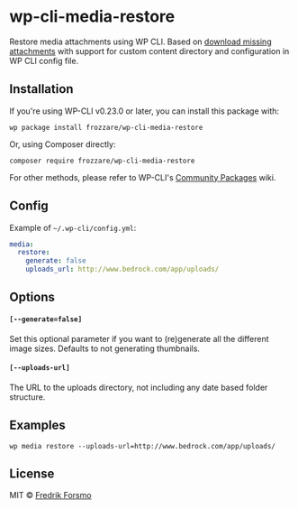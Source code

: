 # wp-cli-media-restore

Restore media attachments using WP CLI. Based on [download missing attachments](https://github.com/cftp/wp-cli-download-missing-attachments) with support for custom content directory and configuration in WP CLI config file.

## Installation

If you're using WP-CLI v0.23.0 or later, you can install this package with:

```
wp package install frozzare/wp-cli-media-restore
```

Or, using Composer directly:

```
composer require frozzare/wp-cli-media-restore
```

For other methods, please refer to WP-CLI's [Community Packages](https://github.com/wp-cli/wp-cli/wiki/Community-Packages) wiki.

## Config

Example of `~/.wp-cli/config.yml`:

```yaml
media:
  restore:
    generate: false
    uploads_url: http://www.bedrock.com/app/uploads/
```

## Options

#### `[--generate=false]`
Set this optional parameter if you want to (re)generate all the different image sizes. Defaults to not generating thumbnails.

#### `[--uploads-url]`
The URL to the uploads directory, not including any date based folder structure.

## Examples

```
wp media restore --uploads-url=http://www.bedrock.com/app/uploads/
```

## License

MIT © [Fredrik Forsmo](https://github.com/frozzare)
